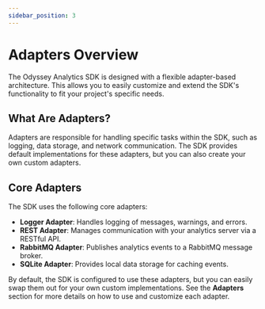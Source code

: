 ```yaml
---
sidebar_position: 3
---
```


# Adapters Overview

The Odyssey Analytics SDK is designed with a flexible adapter-based architecture. This allows you to easily customize and extend the SDK's functionality to fit your project's specific needs.

## What Are Adapters?

Adapters are responsible for handling specific tasks within the SDK, such as logging, data storage, and network communication. The SDK provides default implementations for these adapters, but you can also create your own custom adapters.

## Core Adapters

The SDK uses the following core adapters:

* **Logger Adapter**: Handles logging of messages, warnings, and errors.
* **REST Adapter**: Manages communication with your analytics server via a RESTful API.
* **RabbitMQ Adapter**: Publishes analytics events to a RabbitMQ message broker.
* **SQLite Adapter**: Provides local data storage for caching events.

By default, the SDK is configured to use these adapters, but you can easily swap them out for your own custom implementations. See the **Adapters** section for more details on how to use and customize each adapter.